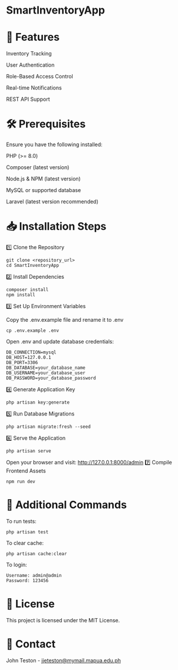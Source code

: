 # SmartInventoryApp

# 🚀 Features

Inventory Tracking

User Authentication

Role-Based Access Control

Real-time Notifications

REST API Support

# 🛠 Prerequisites

Ensure you have the following installed:

PHP (>= 8.0)

Composer (latest version)

Node.js & NPM (latest version)

MySQL or supported database

Laravel (latest version recommended)

# 📥 Installation Steps

1️⃣ Clone the Repository
```
git clone <repository_url>
cd SmartInventoryApp
```
2️⃣ Install Dependencies
```
composer install
npm install
```
3️⃣ Set Up Environment Variables

Copy the .env.example file and rename it to .env
```
cp .env.example .env
```
Open .env and update database credentials:

```
DB_CONNECTION=mysql
DB_HOST=127.0.0.1
DB_PORT=3306
DB_DATABASE=your_database_name
DB_USERNAME=your_database_user
DB_PASSWORD=your_database_password
```

4️⃣ Generate Application Key
```
php artisan key:generate
```
5️⃣ Run Database Migrations
```
php artisan migrate:fresh --seed
```
6️⃣ Serve the Application
```
php artisan serve
```
Open your browser and visit: http://127.0.0.1:8000/admin
7️⃣ Compile Frontend Assets
```
npm run dev
```

# 🔧 Additional Commands

To run tests:
```
php artisan test
```
To clear cache:
```
php artisan cache:clear
```
To login:
```
Username: admin@admin
Password: 123456
```

# 📜 License

This project is licensed under the MIT License.

# 📧 Contact

John Teston - jjeteston@mymail.mapua.edu.ph
